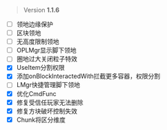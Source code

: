  > Version **1.1.6**

 - [ ] 领地边缘保护
 - [ ] 区块领地
 - [ ] 无高度限制领地
 - [ ] OPLMgr显示脚下领地
 - [ ] 圈地过大关闭粒子特效
 - [x] UseItem分割权限
 - [x] 添加onBlockInteractedWith拦截更多容器，权限分割
 - [ ] LMgr快捷管理脚下领地
 - [x] 优化CmdFunc
 - [x] 修复受信任玩家无法删除
 - [x] 修复方块破坏控制失效
 - [x] Chunk将区分维度